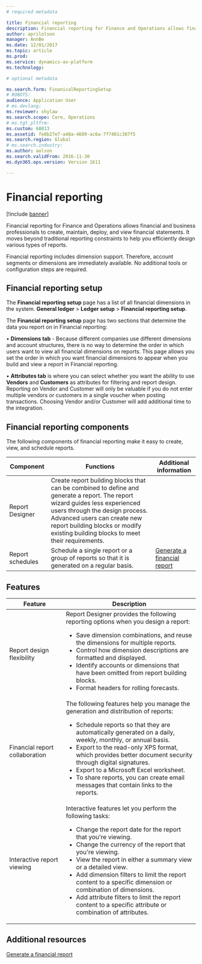 ```yaml
---
# required metadata

title: Financial reporting
description: Financial reporting for Finance and Operations allows financial and business professionals to create, maintain, deploy, and view financial statements. It moves beyond traditional reporting constraints to help you efficiently design various types of reports.
author: aprilolson
manager: AnnBe
ms.date: 12/01/2017
ms.topic: article
ms.prod: 
ms.service: dynamics-ax-platform
ms.technology: 

# optional metadata

ms.search.form: FinanicalReportingSetup 
# ROBOTS: 
audience: Application User
# ms.devlang: 
ms.reviewer: shylaw
ms.search.scope: Core, Operations
# ms.tgt_pltfrm: 
ms.custom: 68813
ms.assetid: fe8b27e7-a40a-4689-ac6a-7f7401c387f5
ms.search.region: Global
# ms.search.industry: 
ms.author: aolson
ms.search.validFrom: 2016-11-30
ms.dyn365.ops.version: Version 1611 

---
```


# Financial reporting

[!include [banner](../includes/banner.md)]

Financial reporting for Finance and Operations allows financial and business professionals to create, maintain, deploy, and view financial statements. It moves beyond traditional reporting constraints to help you efficiently design various types of reports.

Financial reporting includes dimension support. Therefore, account segments or dimensions are immediately available. No additional tools or configuration steps are required.

## Financial reporting setup
The **Financial reporting setup** page has a list of all financial dimensions in the system. **General ledger** > **Ledger setup** > **Financial reporting setup**. 

The **Financial reporting setup** page has two sections that determine the data you report on in Financial reporting:

•   **Dimensions tab** - Because different companies use different dimensions and account structures, there is no way to determine the order in which users want to view all financial dimensions on reports. This page allows you set the order in which you want financial dimensions to appear when you build and view a report in Financial reporting.

•   **Attributes tab** is where you can select whether you want the ability to use **Vendors** and **Customers** as attributes for filtering and report design. Reporting on Vendor and Customer will only be valuable if you do not enter multiple vendors or customers in a single voucher when posting transactions. Choosing Vendor and/or Customer will add additional time to the integration.



## Financial reporting components
The following components of financial reporting make it easy to create, view, and schedule reports.

| Component        | Functions                                                                                                                                                                                                                                                                           | Additional information                                                                          |
|------------------|-------------------------------------------------------------------------------------------------------------------------------------------------------------------------------------------------------------------------------------------------------------------------------------|-------------------------------------------------------------------------------------------------|
| Report Designer  | Create report building blocks that can be combined to define and generate a report. The report wizard guides less experienced users through the design process. Advanced users can create new report building blocks or modify existing building blocks to meet their requirements. |                                                                                                 |
| Report schedules | Schedule a single report or a group of reports so that it is generated on a regular basis.                                                                                                                                                                                          | [Generate a financial report](generate-financial-report.md) |

## Features
<table>
<thead>
<tr class="header">
<th>Feature</th>
<th>Description</th>
</tr>
</thead>
<tbody>
<tr class="odd">
<td>Report design flexibility</td>
<td>Report Designer provides the following reporting options when you design a report:
<ul>
<li>Save dimension combinations, and reuse the dimensions for multiple reports.</li>
<li>Control how dimension descriptions are formatted and displayed.</li>
<li>Identify accounts or dimensions that have been omitted from report building blocks.</li>
<li>Format headers for rolling forecasts.</li>
</ul></td>
</tr>
<tr class="even">
<td>Financial report collaboration</td>
<td>The following features help you manage the generation and distribution of reports:
<ul>
<li>Schedule reports so that they are automatically generated on a daily, weekly, monthly, or annual basis.</li>
<li>Export to the read-only XPS format, which provides better document security through digital signatures.</li>
<li>Export to a Microsoft Excel worksheet.</li>
<li>To share reports, you can create email messages that contain links to the reports.</li>
</ul></td>
</tr>
<tr class="odd">
<td>Interactive report viewing</td>
<td>Interactive features let you perform the following tasks:
<ul>
<li>Change the report date for the report that you&#39;re viewing.</li>
<li>Change the currency of the report that you&#39;re viewing.</li>
<li>View the report in either a summary view or a detailed view.</li>
<li>Add dimension filters to limit the report content to a specific dimension or combination of dimensions.</li>
<li>Add attribute filters to limit the report content to a specific attribute or combination of attributes.</li>
</ul>
</td>
</tr>
</tbody>
</table>

## Additional resources
[Generate a financial report](generate-financial-report.md)




